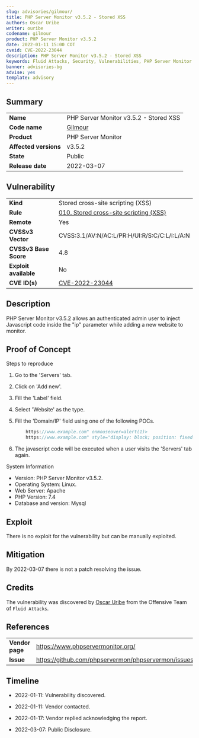 ```yaml
---
slug: advisories/gilmour/
title: PHP Server Monitor v3.5.2 - Stored XSS
authors: Oscar Uribe
writer: ouribe
codename: gilmour
product: PHP Server Monitor v3.5.2
date: 2022-01-11 15:00 COT
cveid: CVE-2022-23044
description: PHP Server Monitor v3.5.2 - Stored XSS
keywords: Fluid Attacks, Security, Vulnerabilities, PHP Server Monitor
banner: advisories-bg
advise: yes
template: advisory
---
```


## Summary

|                             |                                                        |
|-----------------------------|--------------------------------------------------------|
| **Name**                    | PHP Server Monitor v3.5.2 - Stored XSS                 |
| **Code name**               | [Gilmour](https://en.wikipedia.org/wiki/David_Gilmour) |
| **Product**                 | PHP Server Monitor                                     |
| **Affected versions**       | v3.5.2                                                 |
| **State**                   | Public                                                 |
| **Release date**            | 2022-03-07                                             |

## Vulnerability

|                       |                                                                  |
|-----------------------|------------------------------------------------------------------|
| **Kind**              | Stored cross-site scripting (XSS)                                |
| **Rule**              | [010. Stored cross-site scripting (XSS)](https://docs.fluidattacks.com/criteria/vulnerabilities/010)   |
| **Remote**            | Yes                                                              |
| **CVSSv3 Vector**     | CVSS:3.1/AV:N/AC:L/PR:H/UI:R/S:C/C:L/I:L/A:N                     |
| **CVSSv3 Base Score** | 4.8                                                              |
| **Exploit available** | No                                                               |
| **CVE ID(s)**         | [CVE-2022-23044](https://cve.mitre.org/cgi-bin/cvename.cgi?name=CVE-2022-23044)                                                 |

## Description

PHP Server Monitor v3.5.2 allows an authenticated admin user to
inject Javascript code inside the "ip" parameter while
adding a new website to monitor.

## Proof of Concept

Steps to reproduce

1. Go to the 'Servers' tab.
2. Click on 'Add new'.
3. Fill the 'Label' field.
4. Select 'Website' as the type.
5. Fill the 'Domain/IP' field using one of the following POCs.

    ```javascript
        https://www.example.com" onmouseover=alert(1)>
        https://www.example.com" style="display: block; position: fixed; top: 0; left: 0; z-index: 99999; width: 9999px; height: 9999px;" onmouseover=alert('XSS')> (To avoid user interaction)
    ```

6. The javascript code will be executed when a user
   visits the 'Servers' tab again.

System Information

* Version: PHP Server Monitor v3.5.2.
* Operating System: Linux.
* Web Server: Apache
* PHP Version: 7.4
* Database and version: Mysql

## Exploit

There is no exploit for the vulnerability but can be manually exploited.

## Mitigation

By 2022-03-07 there is not a patch resolving the issue.

## Credits

The vulnerability was discovered by [Oscar
Uribe](https://co.linkedin.com/in/oscar-uribe-londo%C3%B1o-0b6534155) from the Offensive
Team of  `Fluid Attacks`.

## References

|                     |                                                                 |
|---------------------|-----------------------------------------------------------------|
| **Vendor page**     | <https://www.phpservermonitor.org/>                             |
| **Issue**           | <https://github.com/phpservermon/phpservermon/issues/1178>      |

## Timeline

* 2022-01-11: Vulnerability discovered.

* 2022-01-11: Vendor contacted.

* 2022-01-17: Vendor replied acknowledging the report.

* 2022-03-07: Public Disclosure.